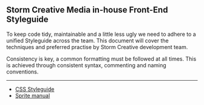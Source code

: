## Storm Creative Media in-house Front-End Styleguide

To keep code tidy, maintainable and a little less ugly we need to adhere to a unified Styleguide across the team. This document will cover
the techniques and preferred practise by Storm Creative development team.

Consistency is key, a common formatting must be followed at all times. This is achieved through consistent syntax, commenting and naming conventions.

---

* [CSS Styleguide](css.md)
* [Sprite manual](sprite-manual.md)
